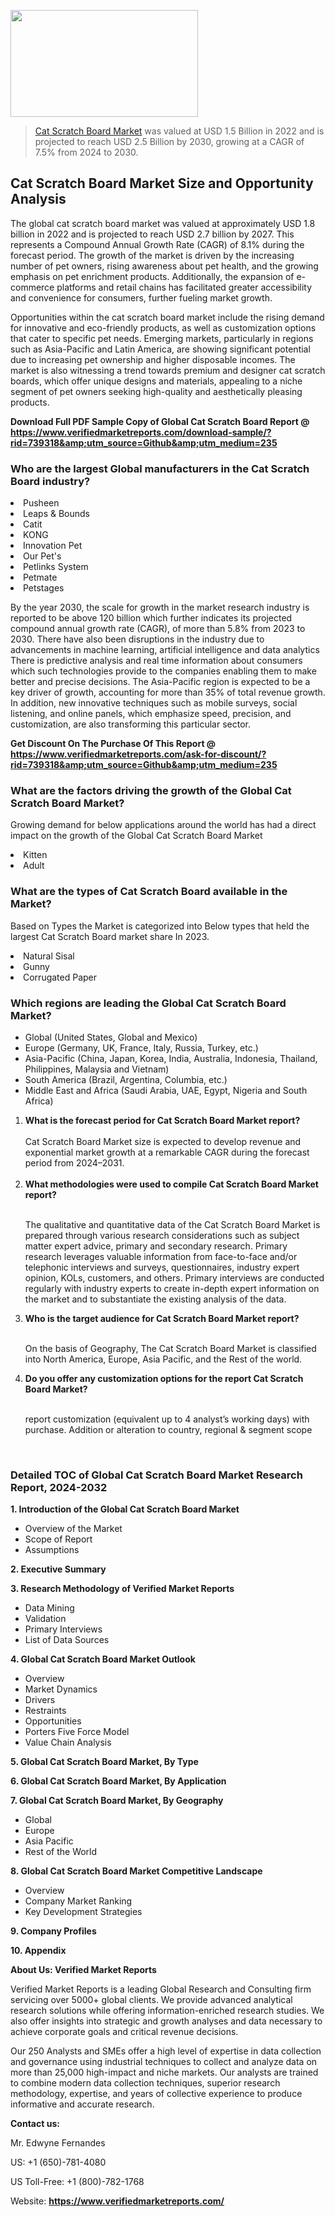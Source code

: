 <img src="https://ffe5etoiles.com/wp-content/uploads/2024/12/MST1-300x171.png" alt="" width="300" height="171" class="alignnone size-medium wp-image-20088" /><blockquote><p><p><a href="https://www.verifiedmarketreports.com/download-sample/?rid=739318&utm_source=Github&utm_medium=235" target="_blank">Cat Scratch Board Market</a> was valued at USD 1.5 Billion in 2022 and is projected to reach USD 2.5 Billion by 2030, growing at a CAGR of 7.5% from 2024 to 2030.</p></blockquote><p><h2>Cat Scratch Board Market Size and Opportunity Analysis</h2><p>The global cat scratch board market was valued at approximately USD 1.8 billion in 2022 and is projected to reach USD 2.7 billion by 2027. This represents a Compound Annual Growth Rate (CAGR) of 8.1% during the forecast period. The growth of the market is driven by the increasing number of pet owners, rising awareness about pet health, and the growing emphasis on pet enrichment products. Additionally, the expansion of e-commerce platforms and retail chains has facilitated greater accessibility and convenience for consumers, further fueling market growth.</p><p>Opportunities within the cat scratch board market include the rising demand for innovative and eco-friendly products, as well as customization options that cater to specific pet needs. Emerging markets, particularly in regions such as Asia-Pacific and Latin America, are showing significant potential due to increasing pet ownership and higher disposable incomes. The market is also witnessing a trend towards premium and designer cat scratch boards, which offer unique designs and materials, appealing to a niche segment of pet owners seeking high-quality and aesthetically pleasing products.</p></p><p class=""><strong>Download Full PDF Sample Copy of Global Cat Scratch Board Report @ <a href="https://www.verifiedmarketreports.com/download-sample/?rid=739318&amp;utm_source=Github&amp;utm_medium=235" target="_blank">https://www.verifiedmarketreports.com/download-sample/?rid=739318&amp;utm_source=Github&amp;utm_medium=235</a></strong></p><h3 id="" class="">Who are the largest Global manufacturers in the Cat Scratch Board industry?</h3><p><li>Pusheen</li><li> Leaps & Bounds</li><li> Catit</li><li> KONG</li><li> Innovation Pet</li><li> Our Pet's</li><li> Petlinks System</li><li> Petmate</li><li> Petstages</li></p><div class=""><div class="" dir="" data-message-author-role="" data-message-id="" data-message-model-slug=""><div class=""><div class=""><div class=""><div class="" dir="" data-message-author-role="" data-message-id="" data-message-model-slug=""><div class=""><div class=""><p>By the year 2030, the scale for growth in the market research industry is reported to be above 120 billion which further indicates its projected compound annual growth rate (CAGR), of more than 5.8% from 2023 to 2030. There have also been disruptions in the industry due to advancements in machine learning, artificial intelligence and data analytics There is predictive analysis and real time information about consumers which such technologies provide to the companies enabling them to make better and precise decisions. The Asia-Pacific region is expected to be a key driver of growth, accounting for more than 35% of total revenue growth. In addition, new innovative techniques such as mobile surveys, social listening, and online panels, which emphasize speed, precision, and customization, are also transforming this particular sector.</p><p><strong>Get Discount On The Purchase Of This Report @&nbsp; <a href="https://www.verifiedmarketreports.com/ask-for-discount/?rid=739318&amp;utm_source=Github&amp;utm_medium=235" target="_blank">https://www.verifiedmarketreports.com/ask-for-discount/?rid=739318&amp;utm_source=Github&amp;utm_medium=235</a></strong></p></div></div></div></div></div></div></div></div><h3 id="" class="">What are the factors driving the growth of the Global Cat Scratch Board Market?</h3><p id="" class="">Growing demand for below applications around the world has had a direct impact on the growth of the Global Cat Scratch Board Market</p><p id="" class=""><li>Kitten</li><li> Adult</li></p><h3 id="" class="">What are the types of Cat Scratch Board available in the Market?</h3><p id="" class="">Based on Types the Market is categorized into Below types that held the largest Cat Scratch Board market share In 2023.</p><p id="" class=""><li>Natural Sisal</li><li> Gunny</li><li> Corrugated Paper</li></p><h3 id="" class="">Which regions are leading the Global Cat Scratch Board Market?</h3><ul><li>Global (United States, Global and Mexico)</li><li>Europe (Germany, UK, France, Italy, Russia, Turkey, etc.)</li><li>Asia-Pacific (China, Japan, Korea, India, Australia, Indonesia, Thailand, Philippines, Malaysia and Vietnam)</li><li>South America (Brazil, Argentina, Columbia, etc.)</li><li>Middle East and Africa (Saudi Arabia, UAE, Egypt, Nigeria and South Africa)</li></ul><p><ol><li><strong>What is the forecast period for Cat Scratch Board Market report?<br /></strong><br /><span data-sheets-root="1" data-sheets-value="{&quot;1&quot;:2,&quot;2&quot;:&quot;XXXX size is expected to develop revenue and exponential market growth at a remarkable CAGR during the forecast period from 2024&ndash;2030.&quot;}" data-sheets-userformat="{&quot;2&quot;:12674,&quot;4&quot;:{&quot;1&quot;:2,&quot;2&quot;:16776960},&quot;10&quot;:2,&quot;11&quot;:0,&quot;15&quot;:&quot;Arial&quot;,&quot;16&quot;:12}">Cat Scratch Board Market size is expected to develop revenue and exponential market growth at a remarkable CAGR during the forecast period from 2024&ndash;2031.</span><br /><br /></li><li><strong>What methodologies were used to compile Cat Scratch Board Market report?<br /><br /></strong><p>The qualitative and quantitative data of the&nbsp;Cat Scratch Board Market is prepared through various research considerations such as subject matter expert advice, primary and secondary research. Primary research leverages valuable information from face-to-face and/or telephonic interviews and surveys, questionnaires, industry expert opinion, KOLs, customers, and others. Primary interviews are conducted regularly with industry experts to create in-depth expert information on the market and to substantiate the existing analysis of the data.&nbsp;</p></li><li><strong>Who is the target audience for Cat Scratch Board Market report?<br /><br /></strong><p>On the basis of Geography, The&nbsp;Cat Scratch Board Market is classified into North America, Europe, Asia Pacific, and the Rest of the world.</p></li><li><strong>Do you offer any customization options for the report Cat Scratch Board Market?<br /><br /></strong><p>report customization (equivalent up to 4 analyst&rsquo;s working days) with purchase. Addition or alteration to country, regional &amp; segment scope</p><p>&nbsp;</p></li></ol></p><h3 id="" class="">Detailed TOC of Global Cat Scratch Board Market Research Report, 2024-2032</h3><p id="" class=""><strong>1. Introduction of the Global Cat Scratch Board Market</strong></p><ul><li>Overview of the Market</li><li>Scope of Report</li><li>Assumptions</li></ul><p id="" class=""><strong>2. Executive Summary</strong></p><p id="" class=""><strong>3. Research Methodology of&nbsp;Verified Market Reports</strong></p><ul><li>Data Mining</li><li>Validation</li><li>Primary Interviews</li><li>List of Data Sources</li></ul><p id="" class=""><strong>4. Global Cat Scratch Board Market Outlook</strong></p><ul><li>Overview</li><li>Market Dynamics</li><li>Drivers</li><li>Restraints</li><li>Opportunities</li><li>Porters Five Force Model</li><li>Value Chain Analysis</li></ul><p id="" class=""><strong>5. Global Cat Scratch Board Market, By&nbsp;Type</strong></p><p id="" class=""><strong>6. Global Cat Scratch Board Market, By Application</strong></p><p id="" class=""><strong>7. Global Cat Scratch Board Market, By Geography</strong></p><ul><li>Global</li><li>Europe</li><li>Asia Pacific</li><li>Rest of the World</li></ul><p id="" class=""><strong>8. Global Cat Scratch Board Market Competitive Landscape</strong></p><ul><li>Overview</li><li>Company Market Ranking</li><li>Key Development Strategies</li></ul><p id="" class=""><strong>9. Company Profiles</strong></p><p id="" class=""><strong>10. Appendix</strong></p><p id="" class=""><strong>About Us: Verified Market Reports</strong></p><p id="" class="">Verified Market Reports is a leading Global Research and Consulting firm servicing over 5000+ global clients. We provide advanced analytical research solutions while offering information-enriched research studies. We also offer insights into strategic and growth analyses and data necessary to achieve corporate goals and critical revenue decisions.</p><p id="" class="">Our 250 Analysts and SMEs offer a high level of expertise in data collection and governance using industrial techniques to collect and analyze data on more than 25,000 high-impact and niche markets. Our analysts are trained to combine modern data collection techniques, superior research methodology, expertise, and years of collective experience to produce informative and accurate research.</p><p id="" class=""><strong>Contact us:</strong></p><p id="" class="">Mr. Edwyne Fernandes</p><p id="" class="">US: +1 (650)-781-4080</p><p id="" class="">US Toll-Free: +1 (800)-782-1768</p><p id="" class="">Website: <a target="" data-test-app-aware-link=""><strong>https://www.verifiedmarketreports.com/</strong></a></p>
